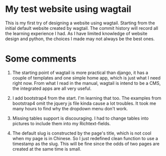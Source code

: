 # My test website using wagtail

This is my first try of designing a website using wagtail.
Starting from the initial default website created by wagtail.
The commit history will record all the learning experience I had.
As I have limited knowledge of website design and python,
the choices I made may not always be the best ones.

# Some comments

1. The starting point of wagtail is more practical than django,
   it has a couple of templates and one simple home app, which
   is just what I need right now.  From what I read in the manual,
   wagtail is intend to be a CMS, the integrated apps are all
   very useful.

2. I add bootstrap4 from the start.  I'm learning that too.
   The examples from bootstrap4 omit the jquery js file kinda
   cause a lot troubles.  It took me many hours to find why
   the dropdown menu don't work.

3. Missing tables support is discouraging. I had to change
   tables into pictures to include them into my Richtext-fields.

4. The default slug is constructed by the page's title, which
   is not cool when my page is in Chinese.  So I just redefined
   clean function to use a timestamp as the slug.  This will
   be fine since the odds of two pages are created at the same
   time is small.
